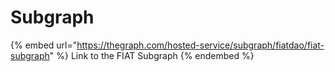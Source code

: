 # Subgraph

{% embed url="https://thegraph.com/hosted-service/subgraph/fiatdao/fiat-subgraph" %}
Link to the FIAT Subgraph
{% endembed %}

